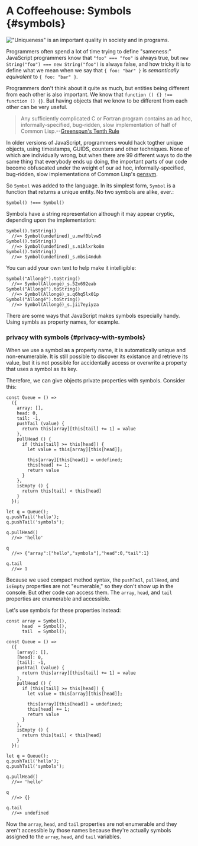 # A Coffeehouse: Symbols {#symbols}

!["Uniqueness" is an important quality in society and in programs.](https://www.flickr.com/photos/peterme/1271652)

Programmers often spend a lot of time trying to define "sameness:" JavaScript programmers know that `"foo" === "foo"` is always true, but `new String("foo") === new String("foo")` is always false, and how tricky it is to define what we mean when we say that `{ foo: "bar" }` is *semantically equivalent* to `{ foo: "bar" }`.

Programmers don't think about it quite as much, but entities being different from each other is also important. We know that `function () {} !== function () {}`. But having objects that we know to be different from each other can be very useful.

> Any sufficiently complicated C or Fortran program contains an ad hoc, informally-specified, bug-ridden, slow implementation of half of Common Lisp.--[Greenspun's Tenth Rule](https://en.wikipedia.org/wiki/Greenspun's_tenth_rule)

In older versions of JavaScript, programmers would hack togther unique objects, using timestamps, GUIDS, counters and other techniques. None of which are individually wrong, but when there are 99 different ways to do the same thing that everybody ends up doing, the important parts of our code become obfuscated under the weight of our ad hoc, informally-specified, bug-ridden, slow implementations of Common Lisp's [gensym](http://www.lispdoc.com/?q=gensym).

So `Symbol` was added to the language. In its simplest form, `Symbol` is a function that returns a unique entity. No two symbols are alike, ever.:

~~~~~~~~
Symbol() !=== Symbol()
~~~~~~~~

Symbols have a string representation although it may appear cryptic, depending upon the implementation:

~~~~~~~~
Symbol().toString()
  //=> Symbol(undefined)_u.mwf0blvw5
Symbol().toString()
  //=> Symbol(undefined)_s.niklxrko8m
Symbol().toString()
  //=> Symbol(undefined)_s.mbsi4nduh
~~~~~~~~

You can add your own text to help make it intelligible:

~~~~~~~~
Symbol("Allongé").toString()
  //=> Symbol(Allongé)_s.52x692eab
Symbol("Allongé").toString()
  //=> Symbol(Allongé)_s.q6hq5lx01p
Symbol("Allongé").toString()
  //=> Symbol(Allongé)_s.jii7eyiyza
~~~~~~~~

There are some ways that JavaScript makes symbols especially handy. Using symbls as property names, for example.

### privacy with symbols {#privacy-with-symbols}

When we use a symbol as a property name, it is automatically unique and non-enumerable. It is still possible to discover its existance and retrieve its value, but it is not possible for accidentally access or overwrite a property that uses a symbol as its key.

Therefore, we can give objects private properties with symbols. Consider this:

~~~~~~~~
const Queue = () =>
  ({
    array: [], 
    head: 0, 
    tail: -1,
    pushTail (value) {
      return this[array][this[tail] += 1] = value
    },
    pullHead () {
      if (this[tail] >= this[head]) {
        let value = this[array][this[head]];
        
        this[array][this[head]] = undefined;
        this[head] += 1;
        return value
      }
    },
    isEmpty () {
      return this[tail] < this[head]
    }
  });

let q = Queue();
q.pushTail('hello');
q.pushTail('symbols');

q.pullHead()
  //=> 'hello'
  
q
  //=> {"array":["hello","symbols"],"head":0,"tail":1}
  
q.tail
  //=> 1
~~~~~~~~

Because we used compact method syntax, the `pushTail`, `pullHead`, and `isEmpty` properties are not "eumerable," so they don't show up in the console. But other code can access them. The `array`, `head`, and `tail` properties are enumerable and accessible.

Let's use symbols for these properties instead:

~~~~~~~~
const array = Symbol(),
      head  = Symbol(),
      tail  = Symbol();
      
const Queue = () =>
  ({
    [array]: [], 
    [head]: 0, 
    [tail]: -1,
    pushTail (value) {
      return this[array][this[tail] += 1] = value
    },
    pullHead () {
      if (this[tail] >= this[head]) {
        let value = this[array][this[head]];
        
        this[array][this[head]] = undefined;
        this[head] += 1;
        return value
      }
    },
    isEmpty () {
      return this[tail] < this[head]
    }
  });

let q = Queue();
q.pushTail('hello');
q.pushTail('symbols');

q.pullHead()
  //=> 'hello'
  
q
  //=> {}
  
q.tail
  //=> undefined
~~~~~~~~

Now the `array`, `head`, and `tail` properties are not enumerable and they aren't accessible by those names because they're actually symbols assigned to the `array`, `head`, and `tail` variables.
